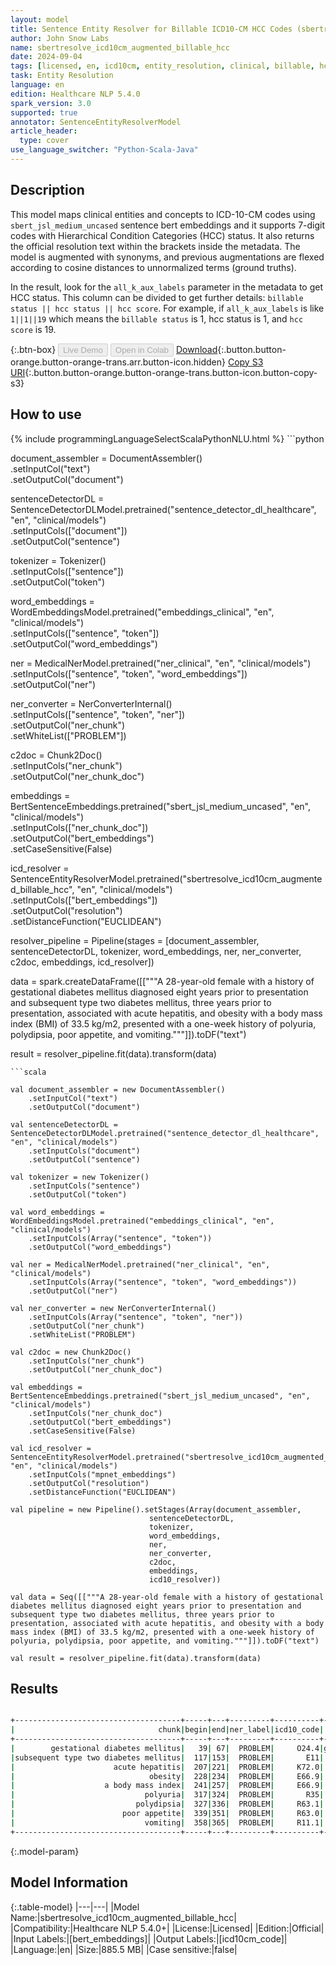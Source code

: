 ```yaml
---
layout: model
title: Sentence Entity Resolver for Billable ICD10-CM HCC Codes (sbertresolve_icd10cm_augmented_billable_hcc)
author: John Snow Labs
name: sbertresolve_icd10cm_augmented_billable_hcc
date: 2024-09-04
tags: [licensed, en, icd10cm, entity_resolution, clinical, billable, hcc]
task: Entity Resolution
language: en
edition: Healthcare NLP 5.4.0
spark_version: 3.0
supported: true
annotator: SentenceEntityResolverModel
article_header:
  type: cover
use_language_switcher: "Python-Scala-Java"
---
```


## Description

This model maps clinical entities and concepts to ICD-10-CM codes using `sbert_jsl_medium_uncased` sentence bert embeddings and it supports 7-digit codes with Hierarchical Condition Categories (HCC) status. It also returns the official resolution text within the brackets inside the metadata. The model is augmented with synonyms, and previous augmentations are flexed according to cosine distances to unnormalized terms (ground truths). 

In the result, look for the `all_k_aux_labels` parameter in the metadata to get HCC status. This column can be divided to get further details: `billable status || hcc status || hcc score`. For example, if `all_k_aux_labels` is like `1||1||19` which means the `billable status` is 1, hcc status is 1, and `hcc score` is 19.

{:.btn-box}
<button class="button button-orange" disabled>Live Demo</button>
<button class="button button-orange" disabled>Open in Colab</button>
[Download](https://s3.amazonaws.com/auxdata.johnsnowlabs.com/clinical/models/sbertresolve_icd10cm_augmented_billable_hcc_en_5.4.0_3.0_1725442240364.zip){:.button.button-orange.button-orange-trans.arr.button-icon.hidden}
[Copy S3 URI](s3://auxdata.johnsnowlabs.com/clinical/models/sbertresolve_icd10cm_augmented_billable_hcc_en_5.4.0_3.0_1725442240364.zip){:.button.button-orange.button-orange-trans.button-icon.button-copy-s3}

## How to use



<div class="tabs-box" markdown="1">
{% include programmingLanguageSelectScalaPythonNLU.html %}
```python

document_assembler = DocumentAssembler()\
    .setInputCol("text")\
    .setOutputCol("document")

sentenceDetectorDL = SentenceDetectorDLModel.pretrained("sentence_detector_dl_healthcare", "en", "clinical/models")\
    .setInputCols(["document"])\
    .setOutputCol("sentence")

tokenizer = Tokenizer()\
    .setInputCols(["sentence"])\
    .setOutputCol("token")

word_embeddings = WordEmbeddingsModel.pretrained("embeddings_clinical", "en", "clinical/models")\
    .setInputCols(["sentence", "token"])\
    .setOutputCol("word_embeddings")

ner = MedicalNerModel.pretrained("ner_clinical", "en", "clinical/models")\
    .setInputCols(["sentence", "token", "word_embeddings"])\
    .setOutputCol("ner")

ner_converter = NerConverterInternal()\
    .setInputCols(["sentence", "token", "ner"])\
    .setOutputCol("ner_chunk")\
    .setWhiteList(["PROBLEM"])

c2doc = Chunk2Doc()\
    .setInputCols("ner_chunk")\
    .setOutputCol("ner_chunk_doc")

embeddings = BertSentenceEmbeddings.pretrained("sbert_jsl_medium_uncased", "en", "clinical/models")\
    .setInputCols(["ner_chunk_doc"])\
    .setOutputCol("bert_embeddings")\
    .setCaseSensitive(False)

icd_resolver = SentenceEntityResolverModel.pretrained("sbertresolve_icd10cm_augmented_billable_hcc", "en", "clinical/models")\
    .setInputCols(["bert_embeddings"])\
    .setOutputCol("resolution")\
    .setDistanceFunction("EUCLIDEAN")

resolver_pipeline = Pipeline(stages = [document_assembler,
                                       sentenceDetectorDL,
                                       tokenizer,
                                       word_embeddings,
                                       ner,
                                       ner_converter,
                                       c2doc,
                                       embeddings,
                                       icd_resolver])

data = spark.createDataFrame([["""A 28-year-old female with a history of gestational diabetes mellitus diagnosed eight years prior to presentation and subsequent type two diabetes mellitus, three years prior to presentation, associated with acute hepatitis, and obesity with a body mass index (BMI) of 33.5 kg/m2, presented with a one-week history of polyuria, polydipsia, poor appetite, and vomiting."""]]).toDF("text")

result = resolver_pipeline.fit(data).transform(data)

```
```scala

val document_assembler = new DocumentAssembler()
    .setInputCol("text")
    .setOutputCol("document")

val sentenceDetectorDL = SentenceDetectorDLModel.pretrained("sentence_detector_dl_healthcare", "en", "clinical/models")
    .setInputCols("document")
    .setOutputCol("sentence")

val tokenizer = new Tokenizer()
    .setInputCols("sentence")
    .setOutputCol("token")

val word_embeddings = WordEmbeddingsModel.pretrained("embeddings_clinical", "en", "clinical/models")
    .setInputCols(Array("sentence", "token"))
    .setOutputCol("word_embeddings")

val ner = MedicalNerModel.pretrained("ner_clinical", "en", "clinical/models")
    .setInputCols(Array("sentence", "token", "word_embeddings"))
    .setOutputCol("ner")

val ner_converter = new NerConverterInternal()
    .setInputCols(Array("sentence", "token", "ner"))
    .setOutputCol("ner_chunk")
    .setWhiteList("PROBLEM")

val c2doc = new Chunk2Doc()
    .setInputCols("ner_chunk")
    .setOutputCol("ner_chunk_doc")

val embeddings = BertSentenceEmbeddings.pretrained("sbert_jsl_medium_uncased", "en", "clinical/models")
    .setInputCols("ner_chunk_doc")
    .setOutputCol("bert_embeddings")
    .setCaseSensitive(False)

val icd_resolver = SentenceEntityResolverModel.pretrained("sbertresolve_icd10cm_augmented_billable_hcc", "en", "clinical/models")
    .setInputCols("mpnet_embeddings")
    .setOutputCol("resolution")
    .setDistanceFunction("EUCLIDEAN")

val pipeline = new Pipeline().setStages(Array(document_assembler,
                               sentenceDetectorDL,
                               tokenizer,
                               word_embeddings,
                               ner,
                               ner_converter,
                               c2doc,
                               embeddings,
                               icd10_resolver))

val data = Seq([["""A 28-year-old female with a history of gestational diabetes mellitus diagnosed eight years prior to presentation and subsequent type two diabetes mellitus, three years prior to presentation, associated with acute hepatitis, and obesity with a body mass index (BMI) of 33.5 kg/m2, presented with a one-week history of polyuria, polydipsia, poor appetite, and vomiting."""]]).toDF("text")

val result = resolver_pipeline.fit(data).transform(data)

```
</div>

## Results

```bash

+-------------------------------------+-----+---+---------+----------+------------------------------------------------------------+------------------------------------------------------------+------------------------------------------------------------+------------------------------------------------------------+
|                                chunk|begin|end|ner_label|icd10_code|                                                 description|                                                 resolutions|                                                   all_codes|                                                    hcc_list|
+-------------------------------------+-----+---+---------+----------+------------------------------------------------------------+------------------------------------------------------------+------------------------------------------------------------+------------------------------------------------------------+
|        gestational diabetes mellitus|   39| 67|  PROBLEM|     O24.4|gestational diabetes mellitus [gestational diabetes melli...|gestational diabetes mellitus [gestational diabetes melli...|O24.4:::O24.41:::O24.43:::Z86.32:::P70.2:::O24.434:::E10....|0||0||0:::0||0||0:::0||0||0:::1||0||0:::1||0||0:::1||0||0...|
|subsequent type two diabetes mellitus|  117|153|  PROBLEM|       E11|         type 2 diabetes mellitus [type 2 diabetes mellitus]|type 2 diabetes mellitus [type 2 diabetes mellitus]:::typ...|E11:::E11.9:::E10.9:::E10:::E13.9:::Z83.3:::L83:::E11.8::...|0||0||0:::1||1||19:::1||1||19:::0||0||0:::1||1||19:::1||0...|
|                      acute hepatitis|  207|221|  PROBLEM|     K72.0|        acute hepatitis [acute and subacute hepatic failure]|acute hepatitis [acute and subacute hepatic failure]:::ac...|K72.0:::B15:::B17.2:::B17.1:::B16:::B17.9:::B18.8:::B15.9...|0||0||0:::0||0||0:::1||0||0:::0||0||0:::0||0||0:::1||0||0...|
|                              obesity|  228|234|  PROBLEM|     E66.9|                              obesity [obesity, unspecified]|obesity [obesity, unspecified]:::upper body obesity [othe...|E66.9:::E66.8:::P90:::Q13.0:::M79.4:::E66.812:::E66.811::...|1||0||0:::1||0||0:::1||0||0:::1||0||0:::1||0||0:::0||0||0...|
|                    a body mass index|  241|257|  PROBLEM|     E66.9|       observation of body mass index [obesity, unspecified]|observation of body mass index [obesity, unspecified]:::f...|E66.9:::Z68.41:::Z68:::E66.8:::Z68.45:::Z68.56:::Z68.4:::...|1||0||0:::1||1||22:::0||0||0:::1||0||0:::1||1||22:::0||0|...|
|                             polyuria|  317|324|  PROBLEM|       R35|                                         polyuria [polyuria]|polyuria [polyuria]:::stranguria [dysuria]:::isosthenuria...|R35:::R30.0:::N28.89:::O04.8:::R82.4:::R82.2:::E73.9:::R8...|0||0||0:::1||0||0:::1||0||0:::0||0||0:::1||0||0:::1||0||0...|
|                           polydipsia|  327|336|  PROBLEM|     R63.1|                                     polydipsia [polydipsia]|polydipsia [polydipsia]:::polyotia [accessory auricle]:::...|R63.1:::Q17.0:::Q89.4:::Q89.09:::Q74.8:::H53.8:::H53.2:::...|1||0||0:::1||0||0:::1||0||0:::1||0||0:::1||0||0:::1||0||0...|
|                        poor appetite|  339|351|  PROBLEM|     R63.0|                                    poor appetite [anorexia]|poor appetite [anorexia]:::excessive appetite [polyphagia...|R63.0:::R63.2:::P92.9:::R45.81:::Z55.8:::R41.84:::R41.3::...|1||0||0:::1||0||0:::1||0||0:::1||0||0:::1||0||0:::0||0||0...|
|                             vomiting|  358|365|  PROBLEM|     R11.1|                                         vomiting [vomiting]|vomiting [vomiting]:::vomiting bile [vomiting following g...|R11.1:::K91.0:::K92.0:::A08.39:::R11:::P92.0:::P92.09:::R...|0||0||0:::1||0||0:::1||0||0:::1||0||0:::0||0||0:::0||0||0...|
+-------------------------------------+-----+---+---------+----------+------------------------------------------------------------+------------------------------------------------------------+------------------------------------------------------------+------------------------------------------------------------+

```

{:.model-param}
## Model Information

{:.table-model}
|---|---|
|Model Name:|sbertresolve_icd10cm_augmented_billable_hcc|
|Compatibility:|Healthcare NLP 5.4.0+|
|License:|Licensed|
|Edition:|Official|
|Input Labels:|[bert_embeddings]|
|Output Labels:|[icd10cm_code]|
|Language:|en|
|Size:|885.5 MB|
|Case sensitive:|false|